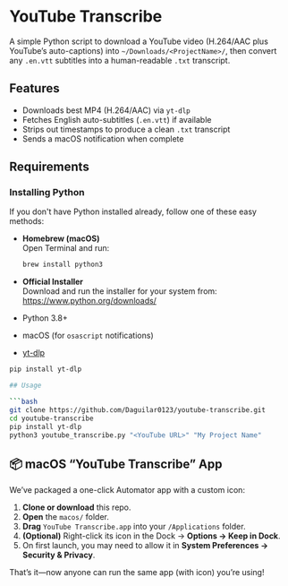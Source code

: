 # YouTube Transcribe

A simple Python script to download a YouTube video (H.264/AAC plus YouTube’s auto-captions)
into `~/Downloads/<ProjectName>/`, then convert any `.en.vtt` subtitles into a human-readable
`.txt` transcript.

## Features

- Downloads best MP4 (H.264/AAC) via `yt-dlp`  
- Fetches English auto-subtitles (`.en.vtt`) if available  
- Strips out timestamps to produce a clean `.txt` transcript  
- Sends a macOS notification when complete

## Requirements

### Installing Python

If you don't have Python installed already, follow one of these easy methods:

- **Homebrew (macOS)**  
  Open Terminal and run:
  ```bash
  brew install python3
  ```
- **Official Installer**  
  Download and run the installer for your system from:
  https://www.python.org/downloads/

- Python 3.8+  
- macOS (for `osascript` notifications)  
- [yt-dlp](https://github.com/yt-dlp/yt-dlp)  

```bash
pip install yt-dlp

## Usage

```bash
git clone https://github.com/Daguilar0123/youtube-transcribe.git
cd youtube-transcribe
pip install yt-dlp
python3 youtube_transcribe.py "<YouTube URL>" "My Project Name"
```

## 📦 macOS “YouTube Transcribe” App

We’ve packaged a one-click Automator app with a custom icon:

1. **Clone or download** this repo.
2. **Open** the `macos/` folder.
3. **Drag** `YouTube Transcribe.app` into your `/Applications` folder.
4. **(Optional)** Right-click its icon in the Dock → **Options → Keep in Dock**.
5. On first launch, you may need to allow it in **System Preferences → Security & Privacy**.

That’s it—now anyone can run the same app (with icon) you’re using!  